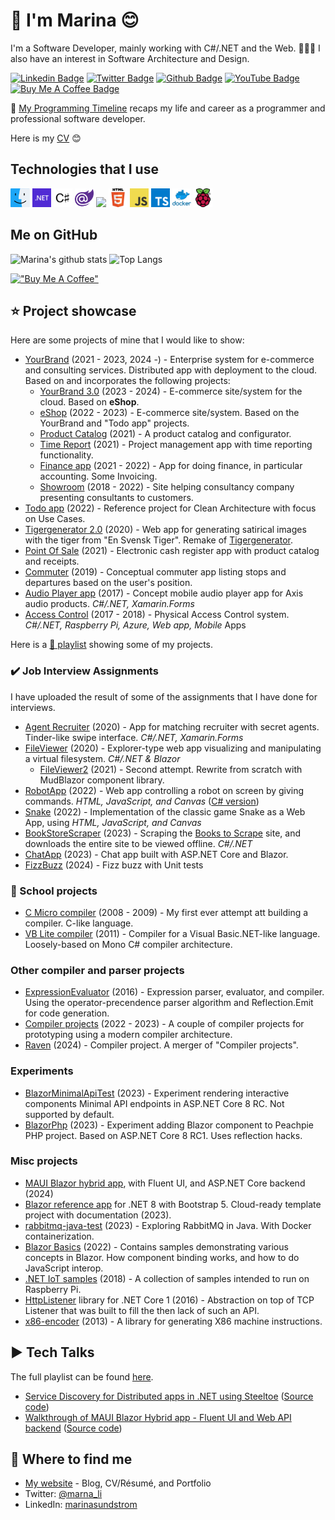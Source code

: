 # 👋 I'm Marina 😊

I'm a Software Developer, mainly working with C#/.NET and the Web. 👩‍💻✨ I also have an interest in Software Architecture and Design.

[![Linkedin Badge](https://img.shields.io/badge/-Marina%20Sundström-blue?style=flat&logo=Linkedin&logoColor=white&link=https://www.linkedin.com/in/marinasundstrom/)](https://www.linkedin.com/in/marinasundstrom/)
[![Twitter Badge](https://img.shields.io/badge/-@marna_li-1da1f2?style=flat&logo=twitter&logoColor=white&link=https://twitter.com/marna_li)](https://twitter.com/marna_li)
[![Github Badge](https://img.shields.io/badge/-marinasundstrom-404040?style=flat&logo=github&logoColor=cyan&link=https://github.com/marinasundstrom)](https://github.com/marinasundstrom)
[![YouTube Badge](https://img.shields.io/youtube/channel/subscribers/UCVdav9wE4kmtiEuk1_vG2_g?label=YouTube&logo=YouTube&logoColor=ree&style=flat)](https://www.youtube.com/channel/UCVdav9wE4kmtiEuk1_vG2_g)
[![Buy Me A Coffee Badge](https://img.shields.io/badge/buy_me_a_coffee-FFDD00?&logo=buy-me-a-coffee&logoColor=ree&style=flat)](https://www.buymeacoffee.com/marna.li)

🎯 [My Programming Timeline](https://www.sundstrom.dev/articles/my-programming-timeline) recaps my life and career as a programmer and professional software developer.

Here is my [CV](https://1drv.ms/b/s!AtAtF4x3G7X4gRWqZOXpFkW--5dQ?e=IxD6XZ) 😊

## Technologies that I use

<img height="30" src="macos.png"> <img height="30" src="/dotnet.png"> <img height="30" src="https://github.com/Pythunder/explore/blob/80688e429a7d4ef2fca1e82350fe8e3517d3494d/topics/csharp/csharp.png"> <img height="30" src="/blazor.png"> <img height="30" src="https://github.com/Pythunder/explore/blob/80688e429a7d4ef2fca1e82350fe8e3517d3494d/topics/aspnet/aspnet.png"> <img height="30" src="https://github.com/Pythunder/explore/blob/80688e429a7d4ef2fca1e82350fe8e3517d3494d/topics/html/html.png"> <img height="30" src="https://github.com/Pythunder/explore/blob/80688e429a7d4ef2fca1e82350fe8e3517d3494d/topics/javascript/javascript.png"> <img height="30" src="https://github.com/Pythunder/explore/blob/80688e429a7d4ef2fca1e82350fe8e3517d3494d/topics/typescript/typescript.png"> <img height="30" src="https://github.com/Pythunder/explore/blob/80688e429a7d4ef2fca1e82350fe8e3517d3494d/topics/docker/docker.png">
<img height="30" src="https://github.com/Pythunder/explore/blob/80688e429a7d4ef2fca1e82350fe8e3517d3494d/topics/raspberry-pi/raspberry-pi.png">

## Me on GitHub

![Marina's github stats](https://github-readme-stats.vercel.app/api/?username=marinasundstrom&show_icons=true)
![Top Langs](https://github-readme-stats.vercel.app/api/top-langs/?username=marinasundstrom&layout=compact)

[!["Buy Me A Coffee"](https://www.buymeacoffee.com/assets/img/custom_images/orange_img.png)](https://www.buymeacoffee.com/marna.li)


## ⭐ Project showcase
Here are some projects of mine that I would like to show:

* [YourBrand](https://github.com/marinasundstrom/YourBrand) (2021 - 2023, 2024 -) - Enterprise system for e-commerce and consulting services. Distributed app with deployment to the cloud. Based on and incorporates the following projects:
  * [YourBrand 3.0](https://github.com/marinasundstrom/yourbrand_new_old) (2023 - 2024) - E-commerce site/system for the cloud. Based on **eShop**.
  * [eShop](https://github.com/marinasundstrom/eShop) (2022 - 2023) - E-commerce site/system. Based on the YourBrand and "Todo app" projects.
  * [Product Catalog](https://github.com/marinasundstrom/product-catalog) (2021) - A product catalog and configurator.
  * [Time Report](https://github.com/marinasundstrom/TimeReport) (2021) - Project management app with time reporting functionality.
  * [Finance app](https://github.com/marinasundstrom/finance-app) (2021 - 2022) - App for doing finance, in particular accounting. Some Invoicing.
  * [Showroom](https://github.com/marinasundstrom/showroom) (2018 - 2022) -  Site helping consultancy company presenting consultants to customers.
* [Todo app](https://github.com/marinasundstrom/todo-app) (2022) - Reference project for Clean Architecture with focus on Use Cases.
* [Tigergenerator 2.0](https://github.com/marinasundstrom/tigergenerator) (2020) - Web app for generating satirical images with the tiger from "En Svensk Tiger". Remake of [Tigergenerator](https://tiger.svt.se/).
* [Point Of Sale](https://github.com/marinasundstrom/PointOfSale) (2021) - Electronic cash register app with product catalog and receipts.
* [Commuter](https://github.com/marinasundstrom/commuter) (2019) - Conceptual commuter app listing stops and departures based on the user's position.
* [Audio Player app](https://github.com/marinasundstrom/AudioPlayer-18) (2017) - Concept mobile audio player app for Axis audio products. _C#/.NET, Xamarin.Forms_
* [Access Control](https://github.com/marinasundstrom/AccessControl) (2017 - 2018) - Physical Access Control system. _C#/.NET, Raspberry Pi, Azure, Web app, Mobile_ Apps 

Here is a [🔗 playlist](https://www.youtube.com/playlist?list=PLLBU--06ftFqPiAwkg3VKa2fIEhNu7J4L) showing some of my projects. 

### ✔️ Job Interview Assignments
I have uploaded the result of some of the assignments that I have done for interviews.

* [Agent Recruiter](https://github.com/marinasundstrom/agent-recruiter) (2020) - App for matching recruiter with secret agents. Tinder-like swipe interface. _C#/.NET, Xamarin.Forms_
* [FileViewer](https://github.com/marinasundstrom/FileViewer) (2020) - Explorer-type web app visualizing and manipulating a virtual filesystem. _C#/.NET & Blazor_
  * [FileViewer2](https://github.com/marinasundstrom/FileViewer2) (2021) - Second attempt. Rewrite from scratch with MudBlazor component library.
* [RobotApp](https://github.com/marinasundstrom/RobotApp2) (2022) - Web app controlling a robot on screen by giving commands. _HTML, JavaScript, and Canvas_ ([C# version](https://github.com/marinasundstrom/RobotApp))
* [Snake](https://github.com/marinasundstrom/snake) (2022) - Implementation of the classic game Snake as a Web App, using _HTML, JavaScript, and Canvas_
* [BookStoreScraper](https://github.com/marinasundstrom/BookStoreScraper) (2023) - Scraping the [Books to Scrape](http://books.toscrape.com/) site, and downloads the entire site to be viewed offline. _C#/.NET_
* [ChatApp](https://github.com/marinasundstrom/ChatApp) (2023) - Chat app built with ASP.NET Core and Blazor.
* [FizzBuzz](https://github.com/marinasundstrom/fizzbuzz) (2024) - Fizz buzz with Unit tests

### 🏫 School projects

* [C Micro compiler](https://github.com/marinasundstrom/cmicro-compiler) (2008 - 2009) - My first ever attempt att building a compiler. C-like language.
* [VB Lite compiler](https://github.com/marinasundstrom/vb-lite-compiler) (2011) - Compiler for a Visual Basic.NET-like language. Loosely-based on Mono C# compiler architecture.

### Other compiler and parser projects

* [ExpressionEvaluator](https://github.com/marinasundstrom/ExpressionEvaluator) (2016) - Expression parser, evaluator, and compiler. Using the operator-precendence parser algorithm and Reflection.Emit for code generation.
* [Compiler projects](https://github.com/marinasundstrom/compiler-projects) (2022 - 2023) - A couple of compiler projects for prototyping using a modern compiler architecture.
* [Raven](https://github.com/marinasundstrom/raven-compiler) (2024) - Compiler project. A merger of "Compiler projects".

### Experiments 

* [BlazorMinimalApiTest](https://github.com/marinasundstrom/BlazorMinimalApiTest) (2023) - Experiment rendering interactive components Minimal API endpoints in ASP.NET Core 8 RC. Not supported by default.
* [BlazorPhp](https://github.com/marinasundstrom/BlazorPhp) (2023) - Experiment adding Blazor component to Peachpie PHP project. Based on ASP.NET Core 8 RC1. Uses reflection hacks.

### Misc projects

* [MAUI Blazor hybrid app](https://github.com/marinasundstrom/MyMauiBlazorApp), with Fluent UI, and ASP.NET Core backend (2024)
* [Blazor reference app](https://github.com/marinasundstrom/Blazor8Test) for .NET 8 with Bootstrap 5. Cloud-ready template project with documentation (2023).
* [rabbitmq-java-test](https://github.com/marinasundstrom/rabbitmq-java-test) (2023) - Exploring RabbitMQ in Java. With Docker containerization.
* [Blazor Basics](https://github.com/marinasundstrom/BlazorBasics) (2022) - Contains samples demonstrating various concepts in Blazor. How component binding works, and how to do JavaScript interop.
* [.NET IoT samples](https://github.com/marinasundstrom/Iot-RPi-Sample) (2018) - A collection of samples intended to run on Raspberry Pi.
* [HttpListener](https://github.com/marinasundstrom/HttpListener) library for .NET Core 1 (2016) - Abstraction on top of TCP Listener that was built to fill the then lack of such an API.
* [x86-encoder](https://github.com/marinasundstrom/x86-encoder) (2013) - A library for generating X86 machine instructions.

## ▶️ Tech Talks

The full playlist can be found [here](https://www.youtube.com/playlist?list=PLLBU--06ftFpS3AyYSOuR0aPzxg_kYrst).

* [Service Discovery for Distributed apps in .NET using Steeltoe](https://www.youtube.com/watch?v=FxrMKdSiIlg) ([Source code](https://github.com/marinasundstrom/service-discovery-demo))
* [Walkthrough of MAUI Blazor Hybrid app - Fluent UI and Web API backend](https://www.youtube.com/watch?v=_8OOA4wmUKE) ([Source code](https://github.com/marinasundstrom/MyMauiBlazorApp))

## 🔗 Where to find me
- [My website](https://www.sundstrom.dev/) - Blog, CV/Résumé, and Portfolio
- Twitter: [@marna_li](https://twitter.com/marna_li)
- LinkedIn: [marinasundstrom](https://www.linkedin.com/in/marinasundstrom/)
